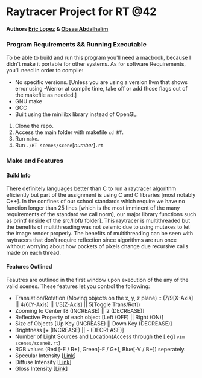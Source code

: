 # Raytracer Project for RT @42
#### Authors <a href="https://github.com/elopez17" target="blank">Eric Lopez</a> & <a href="https://github.com/obsaa" rel="blank">Obsaa Abdalhalim</a>


### Program Requirements && Running Executable
To be able to build and run this program you'll need a macbook, because I didn't make it portable for other systems. As for software Requirements, you'll need in order to compile:

* No specific versions. [Unless you are using a version llvm that shows error using -Werror at compile time, take off or add those flags out of the makefile as needed.] 
* GNU make
* GCC
* Built using the minilibx library instead of OpenGL.

1. Clone the repo.
2. Access the main folder with makefile `cd RT`.
3. Run `make`.
4. Run `./RT scenes/scene`[*number*]`.rt`


### Make and Features

#### Build Info
There definitely languages better than C to run a raytracer algorithm eficiently but part of the assignment is using C and C libraries [most notably C++]. In the confines of our school standards which require we have no function longer than 25 lines [which is the most imminent of the many requirements of the standard we call norm], our major library functions such as printf (inside of the src/libft/ folder]. This raytracer is multithreaded but the benefits of multithreading was not seismic due to using mutexes to let the image render properly. The benefits of multithreading can be seen with raytracers that don't require reflection since algorithms are run once without worrying about how pockets of pixels change due recursive calls made on each thread.

#### Features Outlined
Feautres are outlined in the first window upon execution of the any of the valid scenes. These features let you control the following:
* Translation/Rotation (Moving objects on the x, y, z plane) :: (7/9[X-Axis] || 4/6[Y-Axis] || 1/3[Z-Axis] || 5[Toggle Trans/Rot])
* Zooming to Center [8 (INCREASE) || 2 (DECREASE)]
* Reflective Property of each object [Left (OFF) || Right (ON)]
* Size of Objects [Up Key (INCREASE) || Down Key (DECREASE)]
* Brightness [+ (INCREASE) || - (DECREASE)]
* Number of Light Sources and Location(Access through the [.eg] `vim scenes/scene8.rt`)
* RGB values (Red [-E / R+], Green[-F / G+], Blue[-V / B+]) seperately.
* Specular Intensity [<a href="https://en.wikipedia.org/wiki/Specular_reflection" rel="blank">Link</a>]
* Diffuse Intensity [<a href="https://en.wikipedia.org/wiki/Diffuse_reflection" rel="blank">Link</a>]
* Gloss Intensity [<a href="http://www.raytracegroundup.com/downloads/Chapter25.pdf" rel="blank">Link</a>]



